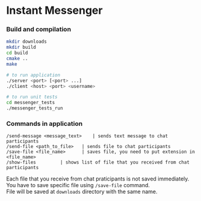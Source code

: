 # Instant Messenger

### Build and compilation

```bash
mkdir downloads
mkdir build
cd build
cmake ..
make

# to run application
./server <port> [<port> ...]
./client <host> <port> <username>

# to run unit tests
cd messenger_tests
./messenger_tests_run
```

### Commands in application

```
/send-message <message_text>	| sends text message to chat participants
/send-file <path_to_file>	| sends file to chat participants
/save-file <file_name>		| saves file, you need to put extension in <file_name> 
/show-files			| shows list of file that you received from chat participants
```

Each file that you receive from chat praticipants is not saved immediately.  
You have to save specific file using `/save-file` command.  
File will be saved at `downloads` directory with the same name.  



